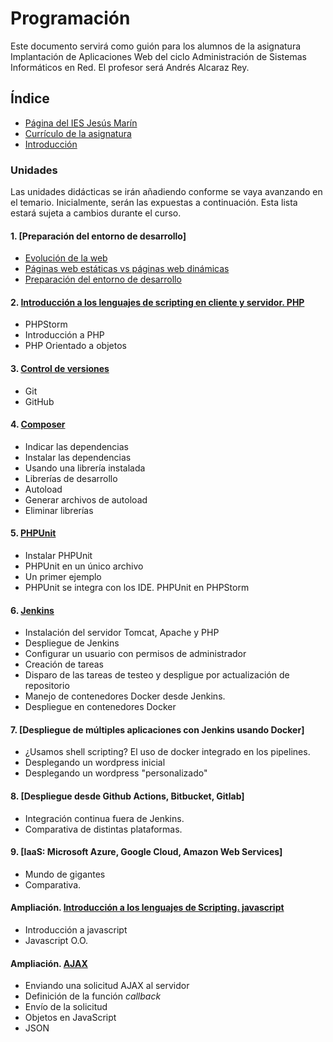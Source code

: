 # Programación

Este documento servirá como guión para los alumnos de la asignatura Implantación de Aplicaciones Web del ciclo Administración de Sistemas Informáticos en Red. El profesor será Andrés Alcaraz Rey.

## Índice

- [Página del IES Jesús Marín](https://politecnicomalaga.com/)
- [Currículo de la asignatura](docs/curriculo.txt)
- [Introducción](intro/index.html)

### Unidades

Las unidades didácticas se irán añadiendo conforme se vaya avanzando en el temario. Inicialmente, serán las expuestas a continuación. Esta lista estará sujeta a cambios durante el curso.

#### 1. [Preparación del entorno de desarrollo]

- [Evolución de la web](T0-Inicio/Evolucion_Web.pdf)
- [Páginas web estáticas vs páginas web dinámicas](T0-Inicio/pwe_pwd.md)
- [Preparación del entorno de desarrollo](T1-EntornoLAMP/README.md)

#### 2. [Introducción a los lenguajes de scripting en cliente y servidor. PHP](T2-IntroduccionPHP/README.md)
- PHPStorm
- Introducción a PHP
- PHP Orientado a objetos

#### 3. [Control de versiones](T5-ControlVersiones)
- Git
- GitHub

#### 4. [Composer](T6-Composer)
- Indicar las dependencias
- Instalar las dependencias
- Usando una librería instalada
- Librerías de desarrollo
- Autoload
- Generar archivos de autoload
- Eliminar librerías

#### 5. [PHPUnit](T7-PHPUnit)
- Instalar PHPUnit
- PHPUnit en un único archivo
- Un primer ejemplo
- PHPUnit se integra con los IDE. PHPUnit en PHPStorm

#### 6. [Jenkins](T8-Jenkins)
- Instalación del servidor Tomcat, Apache y PHP
- Despliegue de Jenkins
- Configurar un usuario con permisos de administrador
- Creación de tareas
- Disparo de las tareas de testeo y despligue por actualización de repositorio
- Manejo de contenedores Docker desde Jenkins.
- Despliegue en contenedores Docker

#### 7. [Despliegue de múltiples aplicaciones con Jenkins usando Docker]
- ¿Usamos shell scripting? El uso de docker integrado en los pipelines.
- Desplegando un wordpress inicial
- Desplegando un wordpress "personalizado"

#### 8. [Despliegue desde Github Actions, Bitbucket, Gitlab]
- Integración continua fuera de Jenkins.
- Comparativa de distintas plataformas.


#### 9. [IaaS: Microsoft Azure, Google Cloud, Amazon Web Services]
- Mundo de gigantes
- Comparativa.


#### Ampliación. [Introducción a los lenguajes de Scripting. javascript](T3-IntroduccionJavaScript/README.md)

- Introducción a javascript
- Javascript O.O.

#### Ampliación. [AJAX](T4-AJAX/README.md)
- Enviando una solicitud AJAX al servidor
- Definición de la función *callback*
- Envío de la solicitud
- Objetos en JavaScript
- JSON
